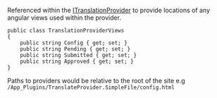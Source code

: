 
Referenced within the [ITranslationProvider](ITranslationProvider) to provide
locations of any angular views used within the provider.

```
public class TranslationProviderViews
{
    public string Config { get; set; }
    public string Pending { get; set; }
    public string Submitted { get; set; }
    public string Approved { get; set; }
}
```

Paths to providers would be relative to the root of the site e.g ```/App_Plugins/TranslateProvider.SimpleFile/config.html```

